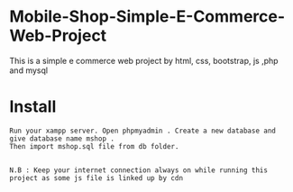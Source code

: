 # Mobile-Shop-Simple-E-Commerce-Web-Project
This is a simple e commerce web project by html, css, bootstrap, js ,php and mysql

# Install
```
Run your xampp server. Open phpmyadmin . Create a new database and give database name mshop . 
Then import mshop.sql file from db folder. 
```

```

N.B : Keep your internet connection always on while running this project as some js file is linked up by cdn 

```
